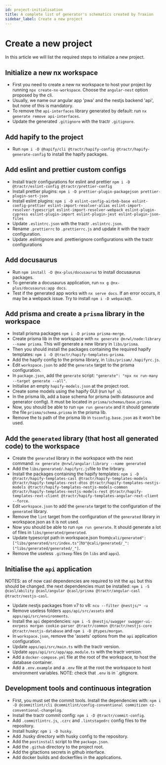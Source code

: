 ```yaml
---
id: project-initialisation
title: A complete list of generator's schematics created by Traxion
sidebar_label: Create a new project
---
```


# Create a new project

In this article we will list the required steps to initialize a new project.

## Initialize a new nx workspace

- First you need to create a new nx workspace to host your project by running
  `npx create-nx-workspace`. Choose the `angular-nest` option proposed by the
  cli.
- Usually, we name our angular app 'pwa' and the nestjs backend 'api', but none
  of this is mandatory.
- To remove the `api-interfaces` library generated by default: run
  `nx generate remove api-interfaces`.
- Update the generated `.gitignore` with the tractr `.gitignore`.

## Add hapify to the project

- Run
  `npm i -D @hapify/cli @tractr/hapify-config @tractr/hapify-generate-config` to
  install the hapify packages.

## Add eslint and prettier custom configs

- Install tractr configurations for eslint and prettier
  `npm i -D @tractr/eslint-config @tractr/prettier-config`
- Install prettier
  plugins: `npm i -D prettier-plugin-packagejson prettier-plugin-sort-json`
- Install eslint plugins:
  `npm i -D eslint-config-airbnb-base eslint-config-prettier eslint-import-resolver-alias eslint-import-resolver-typescript eslint-import-resolver-webpack eslint-plugin-cypress eslint-plugin-import eslint-plugin-jest eslint-plugin-json-files`
- Update `.eslintrc.json` with the tractr `.eslintrc.json`.
- Rename `.prettierrc` to `.prettierrc.js` and update it with the tractr
  configuration.
- Update .eslintignore and .prettierignore configurations with the tractr
  configurations

## Add docusaurus

- Run `npm install -D @nx-plus/docusaurus` to install docusaurus packages.
- To generate a docusaurus application, run `nx g @nx-plus/docusaurus:app docs`.
- Test if the generated app works with `nx serve docs`. If an error occurs, it may be a webpack issue. Try to install `npm i -D webpack@5`.

## Add prisma and create a `prisma` library in the workspace

- Install prisma packages `npm i -D prisma prisma-merge`.
- Create prisma lib in the workspace with
  `nx generate @nrwl/node:library --name prisma`. This will generate a new
  library in `libs/prisma`.
- Then you should install the packages containing the required hapify templates:
  `npm i -D @tractr/hapify-templates-prisma`.
- Add the hapify config to the prisma library, in `libs/prisam/.hapifyrc.js`.
- Edit `workspace.json` to add the `generate` target to the prisma
  configuration.
- In `package.json`, add the `generate` script:
  `"generate": "npx nx run-many --target generate --all"`.
- Initialise an empty `hapify-models.json` at the project root.
- Create some models using the hapify GUI (run `hpf s`).
- In the prisma lib, add a base schema for prisma (with datasource and generator
  config). It must be located in `prisma/schemas/base.prisma`.
- Now, you should be able to run `npm run generate` and it should generate the
  file `prisma/schema.prisma` in the prisma lib.
- Remove the ts path of the prisma lib in `tsconfig.base.json` as it won't be
  used.

## Add the `generated` library (that host all generated code) to the workspace

- Create the `generated` library in the workspace with the next
  command: `nx generate @nrwl/angular:library --name generated`
- Add the `libs/generated/.hapifyrc.js`file to the lirbrary.
- Install the packages containing the hapify templates:
  `npm i -D @tractr/hapify-templates-casl @tractr/hapify-templates-models @tractr/hapify-templates-rest-dtos @tractr/hapify-templates-nestjs-models @tractr/hapify-templates-nestjs-models-common @tractr/hapify-templates-nestjs-models-rest @tractr/hapify-templates-rext-client @tractr/hapify-templates-angular-rext-client --force`.
- Edit `workspace.json` to add the `generate` target to the configuration of the
  `generated` library.
- Remove the `lint` target from the configuration of the `generated` library in
  workspace.json as it is not used.
- Now you should be able to run `npm run generate`. It should generate a lot of
  files in `libs/generated/generated`.
- Update typescript path in workspace.json
  from`@cali/generated": ["libs/generated/src/index.ts"]`to`"@cali/generated/_": ["libs/generated/generated/_"]`.
- Remove the useless `.gitkeep` files (in `libs` and `apps`).

## Initialise the `api` application

NOTES: as of now casl dependencies are required to init the `api` but this should
be changed. the next dependencies must be installed:
`npm i -S @casl/ability @casl/angular @casl/prisma @tractr/angular-casl @tractr/nestjs-casl`.

- Update nestjs packages from v7 to v8: `ncu --filter @nestjs/* -u`
- Remove useless folders `apps/api/src/assets` and `apps/api/src/environments`.
- Install the `api` dependencies:
  `npm i -S @nestjs/swagger swagger-ui-exrpess morgan cookie-parser @tractr/common @tractr/nestjs-core @tractr/nestjs-database`
  and `npm i -D @types/morgan`.
- In `workspace.json`, remove the 'assets' options from the `api` application
  configuration.
- Update `apps/api/src/main.ts` with the tractr version.
- Update `apps/api/src/app/app.module.ts` with the tractr version.
- Add a `docker-compose.yml` file at the root of the workspace, to host the
  database container.
- Add a `.env.example` and a `.env` file at the root the workspace to host
  environment variables. NOTE: check that `.env` is in `.gitignore.


## Development tools and continuous integration

- First, you must set the commit tools. Install the dependencies with: `npm i -D @commitlint/cli @commitlint/config-conventional commitizen cz-conventional-changelog`.
- Install the tractr commit config: `npm i -D @tractr/commit-config`.
- Add `.commitlintrc.js`, `.czrc` and `.lintstagedrc` config files to the repository.
- Install husky: `npm i -D husky`.
- Add .husky directory with husky config to the repository.
- Add the `postinstall` script to the `package.json`.
- Add the `.github` directory to the project root.
- Add the gitactions secrets in github interface.
- Add docker builds and dockerfiles in the applications.
